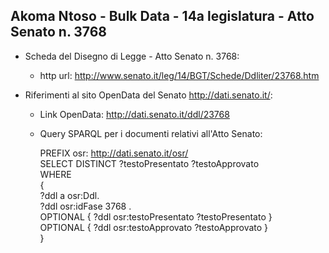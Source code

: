 ## Akoma Ntoso - Bulk Data - 14a legislatura - Atto Senato n. 3768 ##

* Scheda del Disegno di Legge - Atto Senato n. 3768:
	* http url: http://www.senato.it/leg/14/BGT/Schede/Ddliter/23768.htm

* Riferimenti al sito OpenData del Senato http://dati.senato.it/:
	* Link OpenData: http://dati.senato.it/ddl/23768
	* Query SPARQL per i documenti relativi all'Atto Senato:

        PREFIX osr: <http://dati.senato.it/osr/>  
		SELECT DISTINCT ?testoPresentato ?testoApprovato  
		WHERE  
		{  
		    ?ddl a osr:Ddl.  
		    ?ddl osr:idFase 3768 .  
		    OPTIONAL { ?ddl osr:testoPresentato ?testoPresentato }  
		    OPTIONAL { ?ddl osr:testoApprovato ?testoApprovato }  
		}
		